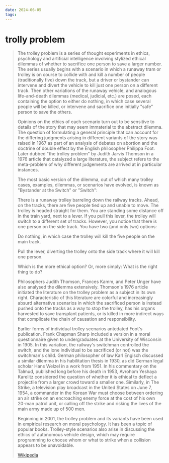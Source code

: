 ```yaml
---
date: 2024-06-05
tags:
---
```

# trolly problem


> The trolley problem is a series of thought experiments in ethics,  psychology and artificial intelligence involving stylized ethical dilemmas of whether to sacrifice one person to save a larger number.  The series usually begins with a scenario in which a runaway tram or trolley is on course to collide with and kill a number of people (traditionally five) down the track, but a driver or bystander can intervene and divert the vehicle to kill just one person on a different track.  Then other variations of the runaway vehicle, and analogous life-and-death dilemmas (medical, judicial, etc.) are posed, each containing the option to either do nothing, in which case several people will be killed, or intervene and sacrifice one initially "safe" person to save the others.
>
> Opinions on the ethics of each scenario turn out to be sensitive to details of the story that may seem immaterial to the abstract dilemma.  The question of formulating a general principle that can account for the differing judgments arising in different variants of the story was raised in 1967 as part of an analysis of debates on abortion and the doctrine of double effect by the English philosopher Philippa Foot.  Later dubbed "the trolley problem" by Judith Jarvis Thomson in a 1976 article that catalyzed a large literature, the subject refers to the meta-problem of why different judgements are arrived at in particular instances.
>
> The most basic version of the dilemma, out of which many trolley cases, examples, dilemmas, or scenarios have evolved, is known as "Bystander at the Switch" or "Switch":
>
> 
>
> There is a runaway trolley barreling down the railway tracks. Ahead, on the tracks, there are five people tied up and unable to move. The trolley is headed straight for them. You are standing some distance off in the train yard, next to a lever. If you pull this lever, the trolley will switch to a different set of tracks. However, you notice that there is one person on the side track. You have two (and only two) options:
>
> Do nothing, in which case the trolley will kill the five people on the main track.
>
> Pull the lever, diverting the trolley onto the side track where it will kill one person.
>
> Which is the more ethical option? Or, more simply: What is the right thing to do?
>
> 
>
> Philosophers Judith Thomson, Frances Kamm, and Peter Unger have also analysed the dilemma extensively. Thomson's 1976 article initiated the literature on the trolley problem as a subject in its own right.  Characteristic of this literature are colorful and increasingly absurd alternative scenarios in which the sacrificed person is instead pushed onto the tracks as a way to stop the trolley, has his organs harvested to save transplant patients, or is killed in more indirect ways that complicate the chain of causation and responsibility.
>
> Earlier forms of individual trolley scenarios antedated Foot's publication. Frank Chapman Sharp included a version in a moral questionnaire given to undergraduates at the University of Wisconsin in 1905. In this variation, the railway's switchman controlled the switch, and the lone individual to be sacrificed (or not) was the switchman's child.  German philosopher of law Karl Engisch discussed a similar dilemma in his habilitation thesis in 1930, as did German legal scholar Hans Welzel in a work from 1951. In his commentary on the Talmud, published long before his death in 1953, Avrohom Yeshaya Karelitz considered the question of whether it is ethical to deflect a projectile from a larger crowd toward a smaller one. Similarly, in The Strike, a television play broadcast in the United States on June 7, 1954, a commander in the Korean War must choose between ordering an air strike on an encroaching enemy force at the cost of his own 20-man patrol unit, or calling off the strike and risking the lives of the main army made up of 500 men.
>
> Beginning in 2001, the trolley problem and its variants have been used in empirical research on moral psychology. It has been a topic of popular books. Trolley-style scenarios also arise in discussing the ethics of autonomous vehicle design, which may require programming to choose whom or what to strike when a collision appears to be unavoidable.
>
> [Wikipedia](https://en.wikipedia.org/wiki/Trolley%20problem)